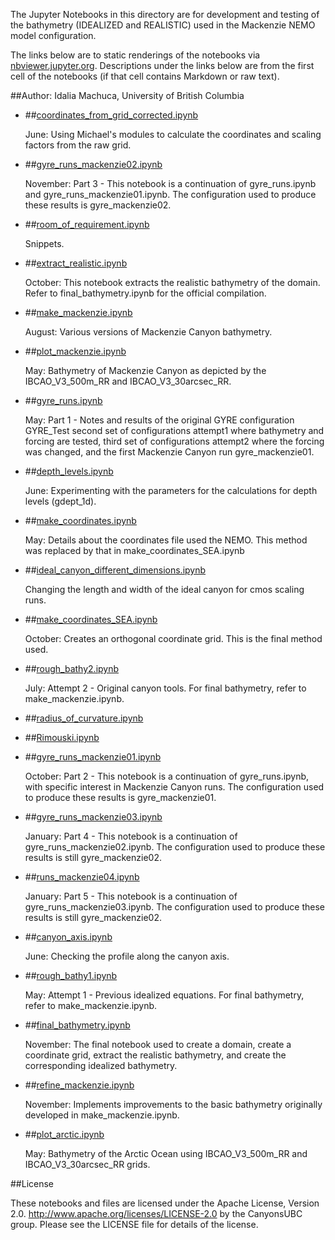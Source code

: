 The Jupyter Notebooks in this directory are for development and testing of
the bathymetry (IDEALIZED and REALISTIC) used in the Mackenzie NEMO model configuration.

The links below are to static renderings of the notebooks via
[nbviewer.jupyter.org](http://nbviewer.jupyter.org/).
Descriptions under the links below are from the first cell of the notebooks
(if that cell contains Markdown or raw text).

##Author: Idalia Machuca, University of British Columbia

* ##[coordinates_from_grid_corrected.ipynb](http://nbviewer.jupyter.org/urls/bitbucket.org/CanyonsUBC/mackenzie_canyon/raw/tip/bathymetry/notebooks/coordinates_from_grid_corrected.ipynb)  
    
    June: Using Michael's modules to calculate the coordinates and scaling factors from the raw grid.  

* ##[gyre_runs_mackenzie02.ipynb](http://nbviewer.jupyter.org/urls/bitbucket.org/CanyonsUBC/mackenzie_canyon/raw/tip/bathymetry/notebooks/gyre_runs_mackenzie02.ipynb)  
    
    November: Part 3 - This notebook is a continuation of gyre_runs.ipynb and gyre_runs_mackenzie01.ipynb. The configuration used to produce these results is gyre_mackenzie02.  

* ##[room_of_requirement.ipynb](http://nbviewer.jupyter.org/urls/bitbucket.org/CanyonsUBC/mackenzie_canyon/raw/tip/bathymetry/notebooks/room_of_requirement.ipynb)  
    
    Snippets.  

* ##[extract_realistic.ipynb](http://nbviewer.jupyter.org/urls/bitbucket.org/CanyonsUBC/mackenzie_canyon/raw/tip/bathymetry/notebooks/extract_realistic.ipynb)  
    
    October: This notebook extracts the realistic bathymetry of the domain. Refer to final_bathymetry.ipynb for the official compilation.  

* ##[make_mackenzie.ipynb](http://nbviewer.jupyter.org/urls/bitbucket.org/CanyonsUBC/mackenzie_canyon/raw/tip/bathymetry/notebooks/make_mackenzie.ipynb)  
    
    August: Various versions of Mackenzie Canyon bathymetry.  

* ##[plot_mackenzie.ipynb](http://nbviewer.jupyter.org/urls/bitbucket.org/CanyonsUBC/mackenzie_canyon/raw/tip/bathymetry/notebooks/plot_mackenzie.ipynb)  
    
    May: Bathymetry of Mackenzie Canyon as depicted by the IBCAO_V3_500m_RR and IBCAO_V3_30arcsec_RR.  

* ##[gyre_runs.ipynb](http://nbviewer.jupyter.org/urls/bitbucket.org/CanyonsUBC/mackenzie_canyon/raw/tip/bathymetry/notebooks/gyre_runs.ipynb)  
    
    May: Part 1 - Notes and results of the original GYRE configuration GYRE_Test second set of configurations attempt1 where bathymetry and forcing are tested, third set of configurations attempt2 where the forcing was changed, and the first Mackenzie Canyon run gyre_mackenzie01.  

* ##[depth_levels.ipynb](http://nbviewer.jupyter.org/urls/bitbucket.org/CanyonsUBC/mackenzie_canyon/raw/tip/bathymetry/notebooks/depth_levels.ipynb)  
    
    June: Experimenting with the parameters for the calculations for depth levels (gdept_1d).  

* ##[make_coordinates.ipynb](http://nbviewer.jupyter.org/urls/bitbucket.org/CanyonsUBC/mackenzie_canyon/raw/tip/bathymetry/notebooks/make_coordinates.ipynb)  
    
    May: Details about the coordinates file used the NEMO. This method was replaced by that in make_coordinates_SEA.ipynb  

* ##[ideal_canyon_different_dimensions.ipynb](http://nbviewer.jupyter.org/urls/bitbucket.org/CanyonsUBC/mackenzie_canyon/raw/tip/bathymetry/notebooks/ideal_canyon_different_dimensions.ipynb)  
    
    Changing the length and width of the ideal canyon for cmos scaling runs.  

* ##[make_coordinates_SEA.ipynb](http://nbviewer.jupyter.org/urls/bitbucket.org/CanyonsUBC/mackenzie_canyon/raw/tip/bathymetry/notebooks/make_coordinates_SEA.ipynb)  
    
    October: Creates an orthogonal coordinate grid. This is the final method used.  

* ##[rough_bathy2.ipynb](http://nbviewer.jupyter.org/urls/bitbucket.org/CanyonsUBC/mackenzie_canyon/raw/tip/bathymetry/notebooks/rough_bathy2.ipynb)  
    
    July: Attempt 2 - Original canyon tools. For final bathymetry, refer to make_mackenzie.ipynb.  

* ##[radius_of_curvature.ipynb](http://nbviewer.jupyter.org/urls/bitbucket.org/CanyonsUBC/mackenzie_canyon/raw/tip/bathymetry/notebooks/radius_of_curvature.ipynb)  
    
* ##[Rimouski.ipynb](http://nbviewer.jupyter.org/urls/bitbucket.org/CanyonsUBC/mackenzie_canyon/raw/tip/bathymetry/notebooks/Rimouski.ipynb)  
    
* ##[gyre_runs_mackenzie01.ipynb](http://nbviewer.jupyter.org/urls/bitbucket.org/CanyonsUBC/mackenzie_canyon/raw/tip/bathymetry/notebooks/gyre_runs_mackenzie01.ipynb)  
    
    October: Part 2 - This notebook is a continuation of gyre_runs.ipynb, with specific interest in Mackenzie Canyon runs. The configuration used to produce these results is gyre_mackenzie01.  

* ##[gyre_runs_mackenzie03.ipynb](http://nbviewer.jupyter.org/urls/bitbucket.org/CanyonsUBC/mackenzie_canyon/raw/tip/bathymetry/notebooks/gyre_runs_mackenzie03.ipynb)  
    
    January: Part 4 - This notebook is a continuation of gyre_runs_mackenzie02.ipynb. The configuration used to produce these results is still gyre_mackenzie02.  

* ##[runs_mackenzie04.ipynb](http://nbviewer.jupyter.org/urls/bitbucket.org/CanyonsUBC/mackenzie_canyon/raw/tip/bathymetry/notebooks/runs_mackenzie04.ipynb)  
    
    January: Part 5 - This notebook is a continuation of gyre_runs_mackenzie03.ipynb. The configuration used to produce these results is still gyre_mackenzie02.   

* ##[canyon_axis.ipynb](http://nbviewer.jupyter.org/urls/bitbucket.org/CanyonsUBC/mackenzie_canyon/raw/tip/bathymetry/notebooks/canyon_axis.ipynb)  
    
    June: Checking the profile along the canyon axis.  

* ##[rough_bathy1.ipynb](http://nbviewer.jupyter.org/urls/bitbucket.org/CanyonsUBC/mackenzie_canyon/raw/tip/bathymetry/notebooks/rough_bathy1.ipynb)  
    
    May: Attempt 1 - Previous idealized equations. For final bathymetry, refer to make_mackenzie.ipynb.  

* ##[final_bathymetry.ipynb](http://nbviewer.jupyter.org/urls/bitbucket.org/CanyonsUBC/mackenzie_canyon/raw/tip/bathymetry/notebooks/final_bathymetry.ipynb)  
    
    November: The final notebook used to create a domain, create a coordinate grid, extract the realistic bathymetry, and create the corresponding idealized bathymetry.  

* ##[refine_mackenzie.ipynb](http://nbviewer.jupyter.org/urls/bitbucket.org/CanyonsUBC/mackenzie_canyon/raw/tip/bathymetry/notebooks/refine_mackenzie.ipynb)  
    
    November: Implements improvements to the basic bathymetry originally developed in make_mackenzie.ipynb.  

* ##[plot_arctic.ipynb](http://nbviewer.jupyter.org/urls/bitbucket.org/CanyonsUBC/mackenzie_canyon/raw/tip/bathymetry/notebooks/plot_arctic.ipynb)  
    
    May: Bathymetry of the Arctic Ocean using IBCAO_V3_500m_RR and IBCAO_V3_30arcsec_RR grids.  


##License

These notebooks and files are licensed under the Apache License, Version 2.0.
http://www.apache.org/licenses/LICENSE-2.0 by the CanyonsUBC group.
Please see the LICENSE file for details of the license.

